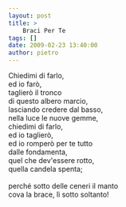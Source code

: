 ```yaml
---
layout: post
title: >
    Braci Per Te
tags: []
date: 2009-02-23 13:40:00
author: pietro
---
```

Chiedimi di farlo,<br/>ed io farò,<br/>taglierò il tronco<br/>di questo albero marcio,<br/>lasciando credere dal basso,<br/>nella luce le nuove gemme,<br/>chiedimi di farlo,<br/>ed io taglierò,<br/>ed io romperò per te tutto<br/>dalle fondamenta,<br/>quel che dev'essere rotto,<br/>quella candela spenta;<br/><br/>perché sotto delle ceneri il manto<br/>cova la brace, lì sotto soltanto!
